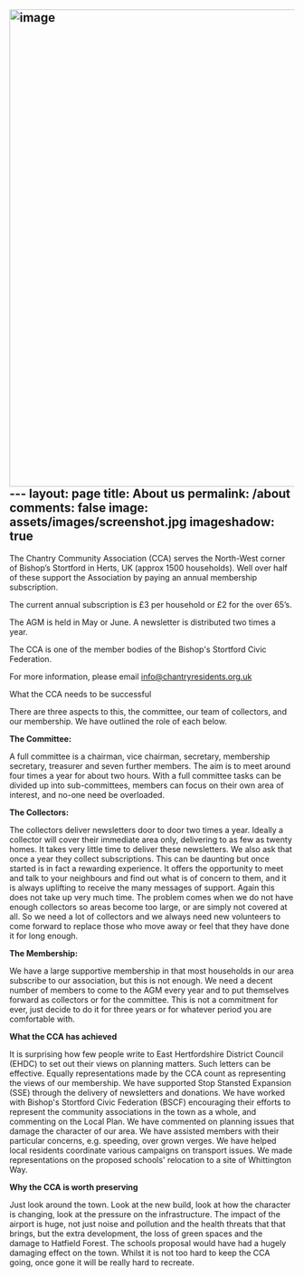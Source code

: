 <img width="843" alt="image" src="https://github.com/ncorrare/cca-website-test/assets/1202900/2068c71b-4fe6-4509-8fc7-37767ec08593">---
layout: page
title: About us 
permalink: /about
comments: false
image: assets/images/screenshot.jpg
imageshadow: true
---

The Chantry Community Association (CCA) serves the North-West corner of Bishop’s Stortford in Herts, UK (approx 1500 households). Well over half of these support the Association by paying an annual membership subscription.

The current annual subscription is £3 per household or £2 for the over 65’s.

The AGM is held in May or June. A newsletter is distributed two times a year.

The CCA is one of the member bodies of the Bishop's Stortford Civic Federation.

For more information, please email info@chantryresidents.org.uk

What the CCA needs to be successful

There are three aspects to this, the committee, our team of collectors, and our membership. We have outlined the role of each below.

**The Committee:**

A full committee is a chairman, vice chairman, secretary, membership secretary, treasurer and seven further members. The aim is to meet around four times a year for about two hours. With a full committee tasks can be divided up into sub-committees, members can focus on their own area of interest, and no-one need be overloaded.  

**The Collectors:**

The collectors deliver newsletters door to door two times a year. Ideally a collector will cover their immediate area only, delivering to as few as twenty homes. It takes very little time to deliver these newsletters. We also ask that once a year they collect subscriptions. This can be daunting but once started is in fact a rewarding experience. It offers the opportunity to meet and talk to your neighbours and find out what is of concern to them, and it is always uplifting to receive the many messages of support. Again this does not take up very much time. The problem comes when we do not have enough collectors so areas become too large, or are simply not covered at all. So we need a lot of collectors and we always need new volunteers to come forward to replace those who move away or feel that they have done it for long enough. 

**The Membership:**

We have a large supportive membership in that most households in our area subscribe to our association, but this is not enough. We need a decent number of members to come to the AGM every year and to put themselves forward as collectors or for the committee. This is not a commitment for ever, just decide to do it for three years or for whatever period you are comfortable with.  

**What the CCA has achieved**

It is surprising how few people write to East Hertfordshire District Council (EHDC) to set out their views on planning matters. Such letters can be effective. Equally representations made by the CCA count as representing the views of our membership. We have supported Stop Stansted Expansion (SSE) through the delivery of newsletters and donations. We have worked with Bishop's Stortford Civic Federation (BSCF) encouraging their efforts to represent the community associations in the town as a whole, and commenting on the Local Plan. We have commented on planning issues that damage the character of our area. We have assisted members with their particular concerns, e.g. speeding, over grown verges. We have helped local residents coordinate various campaigns on transport issues. We made representations on the proposed schools' relocation to a site of Whittington Way.  

**Why the CCA is worth preserving** 

Just look around the town. Look at the new build, look at how the character is changing, look at the pressure on the infrastructure. The impact of the airport is huge, not just noise and pollution and the health threats that that brings, but the extra development, the loss of green spaces and the damage to Hatfield Forest. The schools proposal would have had a hugely damaging effect on the town. Whilst it is not too hard to keep the CCA going, once gone it will be really hard to recreate.
